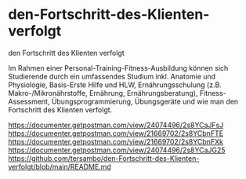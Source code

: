 # den-Fortschritt-des-Klienten-verfolgt
den Fortschritt des Klienten verfolgt

Im Rahmen einer Personal-Training-Fitness-Ausbildung können sich Studierende durch ein umfassendes Studium inkl. Anatomie und Physiologie, Basis-Erste Hilfe und HLW, Ernährungsschulung (z.B. Makro-/Mikronährstoffe, Ernährung, Ernährungsberatung), Fitness-Assessment, Übungsprogrammierung, Übungsgeräte und wie man den Fortschritt des Klienten verfolgt.

https://documenter.getpostman.com/view/24074496/2s8YCaJFsJ
https://documenter.getpostman.com/view/21669702/2s8YCbnFTE
https://documenter.getpostman.com/view/21669702/2s8YCbnFXk
https://documenter.getpostman.com/view/24074496/2s8YCaJG25
https://github.com/tersambo/den-Fortschritt-des-Klienten-verfolgt/blob/main/README.md

